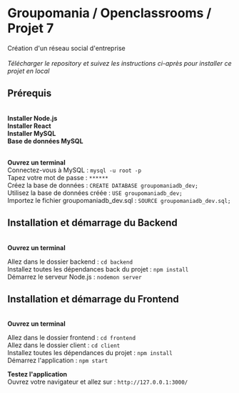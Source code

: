 <h1>Groupomania / Openclassrooms / Projet 7</h1>  
Création d'un réseau social d'entreprise  </br>
 </br>
<i>Télécharger le repository et suivez les instructions ci-après pour installer ce projet en local</i> </br>

<h2>Prérequis</h2> </br>
<strong>
Installer Node.js </br>
Installer React </br>
Installer MySQL </br>
Base de données MySQL </br>
</strong>

 </br>

<strong>Ouvrez un terminal</strong> </br>
Connectez-vous à MySQL : `mysql -u root -p` </br>
Tapez votre mot de passe : `******` </br>
Créez la base de données : `CREATE DATABASE groupomaniadb_dev;` </br>
Utilisez la base de données créée : `USE groupomaniadb_dev;` </br>
Importez le fichier groupomaniadb_dev.sql : `SOURCE groupomaniadb_dev.sql;` </br>

<h2>Installation et démarrage du Backend</h2> </br>
<strong>Ouvrez un terminal</strong> </br>

Allez dans le dossier backend : `cd backend` </br>
Installez toutes les dépendances back du projet : `npm install` </br>
Démarrez le serveur Node.js : `nodemon server` </br>

<h2>Installation et démarrage du Frontend</h2> </br>
<strong>Ouvrez un terminal</strong> </br>

Allez dans le dossier frontend : `cd frontend` </br>
Allez dans le dossier client : `cd client` </br>
Installez toutes les dépendances du projet : `npm install` </br>
Démarrez l'application : `npm start` </br>

<!-- <strong>Admininistration Login</strong> </br>
```LOGIN: admin```
```PASSWORD: Admin123!``` -->

<strong>Testez l'application</strong> </br>
Ouvrez votre navigateur et allez sur : `http://127.0.0.1:3000/`
